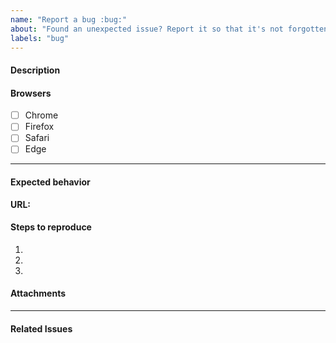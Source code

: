 ```yaml
---
name: "Report a bug :bug:"
about: "Found an unexpected issue? Report it so that it's not forgotten!"
labels: "bug"
---
```


<!-- 🎗 Please check if a similar issue has already been created. -->

#### Description

<!-- Replace with a description of the issue. -->

#### Browsers

- [ ] Chrome
- [ ] Firefox
- [ ] Safari
- [ ] Edge

---

#### Expected behavior

<!-- Why does this fail the project requirements? -->

**URL:** <!-- https://example/url/path -->

#### Steps to reproduce

1. <!-- Given -->
2. <!-- When -->
3. <!-- Then -->

#### Attachments

<!-- Relevant screenshots, GIFs, error logs, status codes, etc. -->

---

#### Related Issues

<!-- #1, #2, #3, this just helps to keep a paper trail open on GitHub -->
